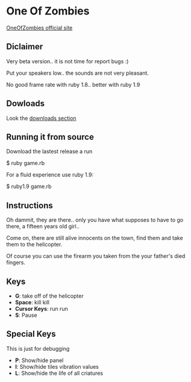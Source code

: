 # One Of Zombies

[OneOfZombies official site](http://oneofzombies.com)

## Diclaimer

Very beta version.. it is not time for report bugs :)

Put your speakers low.. the sounds are not very pleasant.

No good frame rate with ruby 1.8.. better with ruby 1.9


## Dowloads

Look the [downloads section](http://github.com/fguillen/OneOfZombies/downloads "Download Section")

## Running it from source

Download the lastest release a run

  $ ruby game.rb
  
For a fluid experience use ruby 1.9:

  $ ruby1.9 game.rb

## Instructions

Oh dammit, they are there.. only you have what supposes to have to go there, a fifteen years old girl.. 

Come on, there are still alive innocents on the town, find them and take them to the helicopter.

Of course you can use the firearm you taken from the your father's died fingers.


## Keys

* **G**: take off of the helicopter
* **Space**: kill kill
* **Cursor Keys**: run run
* **S**: Pause


## Special Keys

This is just for debugging

* **P**: Show/hide panel
* **I**: Show/hide tiles vibration values
* **L**: Show/hide the life of all criatures

